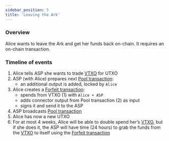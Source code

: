 ```yaml
---
sidebar_position: 5
title: 'Leaving the Ark'
---
```


### Overview

Alice wants to leave the Ark and get her funds back on-chain. It requires an on-chain transaction.

### Timeline of events

1. Alice tells ASP she wants to trade [VTXO](#vtxo) for UTXO
2. ASP (with Alice) prepares next [Pool transaction](#pool-transaction-aka-ark-transaction):
   - an additional output is added, locked by `Alice`
3. Alice creates a [Forfeit transaction](#forfeit-transaction-):
   - spends from VTXO (1) with `Alice + ASP`
   - adds connector output from Pool transaction (2) as input
   - signs it and send it to the ASP
4. ASP broadcasts [Pool transaction](#pool-transaction-aka-ark-transaction)
5. Alice has now a new UTXO
6. For at most 4 weeks, Alice will be able to double spend her’s [VTXO](#vtxo), but if she does it, the ASP will have time (24 hours) to grab the funds from the [VTXO](#vtxo) to itself using the [Forfeit transaction](#forfeit-transaction-)
